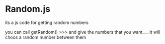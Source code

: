 # Random.js
 its a js code for getting random numbers

 you can call getRandom() >>> and give the numbers that you want___ it will choos a random number between them